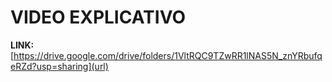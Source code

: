 # VIDEO EXPLICATIVO
**LINK:** [https://drive.google.com/drive/folders/1VltRQC9TZwRR1lNAS5N_znYRbufqeRZd?usp=sharing](url)
